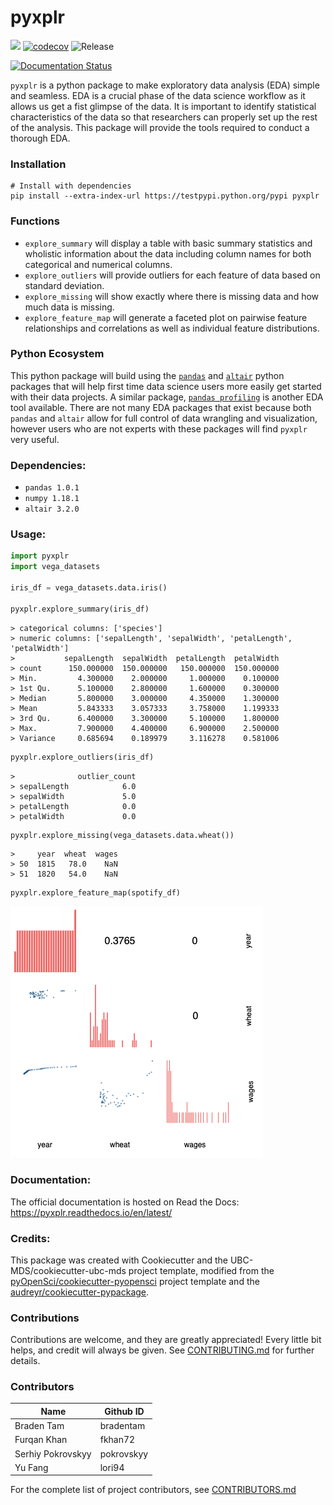 # pyxplr 

![](https://github.com/UBC-MDS/pyxplr/workflows/build/badge.svg) [![codecov](https://codecov.io/gh/UBC-MDS/pyxplr/branch/master/graph/badge.svg)](https://codecov.io/gh/UBC-MDS/pyxplr) ![Release](https://github.com/UBC-MDS/pyxplr/workflows/Release/badge.svg)

[![Documentation Status](https://readthedocs.org/projects/pyxplr/badge/?version=latest)](https://pyxplr.readthedocs.io/en/latest/?badge=latest)

`pyxplr` is a python package to make exploratory data analysis (EDA) simple and seamless. EDA is a crucial phase of the data science workflow as it allows us get a fist glimpse of the data. It is important to identify statistical characteristics of the data so that researchers can properly set up the rest of the analysis. This package will provide the tools required to conduct a thorough EDA.

### Installation

```
# Install with dependencies
pip install --extra-index-url https://testpypi.python.org/pypi pyxplr
```

### Functions

- `explore_summary` will display a table with basic summary statistics and wholistic information about the data including column names for both categorical and numerical columns. 
- `explore_outliers` will provide outliers for each feature of data based on standard deviation.
- `explore_missing` will show exactly where there is missing data and how much data is missing.
- `explore_feature_map` will generate a faceted plot on pairwise feature relationships and correlations as well as individual feature distributions.

### Python Ecosystem

This python package will build using the [`pandas`](https://github.com/pandas-dev/pandas) and [`altair`](https://github.com/altair-viz/altair) python packages that will help first time data science users more easily get started with their data projects. A similar package, [`pandas profiling`](https://github.com/pandas-profiling/pandas-profiling) is another EDA tool available. There are not many EDA packages that exist because both `pandas` and `altair` allow for full control of data wrangling and visualization, however users who are not experts with these packages will find `pyxplr` very useful.

### Dependencies:

- `pandas 1.0.1`
- `numpy 1.18.1`
- `altair 3.2.0`

### Usage:

```python
import pyxplr
import vega_datasets

iris_df = vega_datasets.data.iris()

pyxplr.explore_summary(iris_df)
```

```
> categorical columns: ['species']
> numeric columns: ['sepalLength', 'sepalWidth', 'petalLength', 'petalWidth']
>           sepalLength  sepalWidth  petalLength  petalWidth
> count      150.000000  150.000000   150.000000  150.000000
> Min.         4.300000    2.000000     1.000000    0.100000
> 1st Qu.      5.100000    2.800000     1.600000    0.300000
> Median       5.800000    3.000000     4.350000    1.300000
> Mean         5.843333    3.057333     3.758000    1.199333
> 3rd Qu.      6.400000    3.300000     5.100000    1.800000
> Max.         7.900000    4.400000     6.900000    2.500000
> Variance     0.685694    0.189979     3.116278    0.581006
```

```python
pyxplr.explore_outliers(iris_df)
```

```
>              outlier_count
> sepalLength            6.0
> sepalWidth             5.0
> petalLength            0.0
> petalWidth             0.0
```

```python
pyxplr.explore_missing(vega_datasets.data.wheat())
```

```
>     year  wheat  wages
> 50  1815   78.0    NaN
> 51  1820   54.0    NaN
```

```python
pyxplr.explore_feature_map(spotify_df)
```

![](/imgs/feature_map.png)

### Documentation:
The official documentation is hosted on Read the Docs: <https://pyxplr.readthedocs.io/en/latest/>

### Credits:
This package was created with Cookiecutter and the UBC-MDS/cookiecutter-ubc-mds project template, modified from the [pyOpenSci/cookiecutter-pyopensci](https://github.com/pyOpenSci/cookiecutter-pyopensci) project template and the [audreyr/cookiecutter-pypackage](https://github.com/audreyr/cookiecutter-pypackage).

### Contributions

Contributions are welcome, and they are greatly appreciated! Every little bit
helps, and credit will always be given. See [CONTRIBUTING.md](CONTRIBUTING.md) for further details.

### Contributors

Name     | Github ID
------- | -------
Braden Tam   | bradentam
Furqan Khan  | fkhan72
Serhiy Pokrovskyy | pokrovskyy
Yu Fang | lori94

For the complete list of project contributors, see [CONTRIBUTORS.md](CONTRIBUTORS.md)